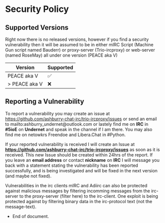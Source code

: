 Security Policy
===============

Supported Versions
------------------

Right now there is no released versions, however if you find a security
vulnerability then it will be assumed to be in either mIRC Script (Machine Gun
script named Bauderr) or proxy-server (Trio-ircproxy) or web-server (named
RoseMay) all under one version (PEACE aka V)

| Version        | Supported          |
|----------------|--------------------|
| PEACE aka V    | :white_check_mark: |
| \> PEACE aka V | :x:                |

Reporting a Vulnerability
-------------------------

To report a vulnerability you may create an issue at
https://github.com/ashburry-chat-irc/trio-ircproxy/issues or send an email to
mailto:ashburry_undernet\@outlook.com or lastely find me on **IRC** in
**\#5ioE** on **Undernet** and speak in the channel if I am there. You may also
find me on netowkrs Freendoe and Libera.Chat in \#Python.

If your reported vulnerability is received I will create an Issue at
**https://github.com/ashburry-chat-irc/trio-ircproxy/issues** as soon as it is
received. This new Issue should be created within 24hrs of the report. If you
leave an **email address** or contact **nickname** on **IRC** I will message you
back with a statement stating the vulnerability has been reported successfully,
and is being investigated and will be fixed in the next version (and maybe not
fixed).

Vulnerabilities in the irc clients mIRC and Adiirc can also be protected against
malicious messages by filtering incomming messages from the irc-server to the
proxy-server (filter here) to the irc-client. One exploit is being protected
against by filtering binary data in the irc-protocol text (not the
message-text).

-   End of document.
